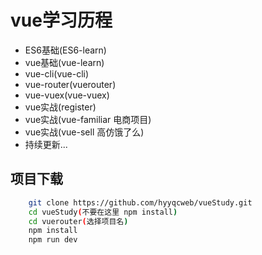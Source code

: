 # vue学习历程
+ ES6基础(ES6-learn)
+ vue基础(vue-learn)
+ vue-cli(vue-cli)
+ vue-router(vuerouter)
+ vue-vuex(vue-vuex)
+ vue实战(register)
+ vue实战(vue-familiar 电商项目)
+ vue实战(vue-sell 高仿饿了么)
+ 持续更新...

<!-- ```bash
                                                   _ooOoo_
                                                   o8888888o
                                                   88" . "88
                                                   (| -_- |)
                                                    O\ = /O
                                                ____/`---'\____
                                              .   ' \\| |// `.
                                               / \\||| : |||// \
                                             / _||||| -:- |||||- \
                                               | | \\\ - /// | |
                                             | \_| ''\---/'' | |
                                              \ .-\__ `-` ___/-. /
                                           ___`. .' /--.--\ `. . __
                                        ."" '< `.___\_<|>_/___.' >'"".
                                       | | : `- \`.;`\ _ /`;.`/ - ` : | |
                                         \ \ `-. \_ __\ /__ _/ .-` / /
                                 ======`-.____`-.___\_____/___.-`____.-'======
                                                    `=---='
                        
                                 .............................................
                                          佛祖保佑                  永无BUG
                                  佛曰:
                                          写字楼里写字间，写字间里程序员；
                                          程序人员写程序，又拿程序换酒钱。
                                          酒醒只在网上坐，酒醉还来网下眠；
                                          酒醉酒醒日复日，网上网下年复年。
                                          但愿老死电脑间，不愿鞠躬老板前；
                                          奔驰宝马贵者趣，公交自行程序员。
                                          别人笑我忒疯癫，我笑自己命太贱；
                                          不见满街漂亮妹，哪个归得程序员？
``` -->


## 项目下载

```bash
    git clone https://github.com/hyyqcweb/vueStudy.git
    cd vueStudy(不要在这里 npm install)
    cd vuerouter(选择项目名)
    npm install
    npm run dev
```